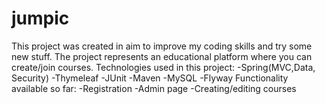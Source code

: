 # jumpic

This project was created in aim to improve my coding skills and try some new stuff.
The project represents an educational platform where you can create/join courses.
Technologies used in this project:
  -Spring(MVC,Data, Security)
  -Thymeleaf
  -JUnit
  -Maven
  -MySQL
  -Flyway
Functionality available so far:
  -Registration
  -Admin page
  -Creating/editing courses
